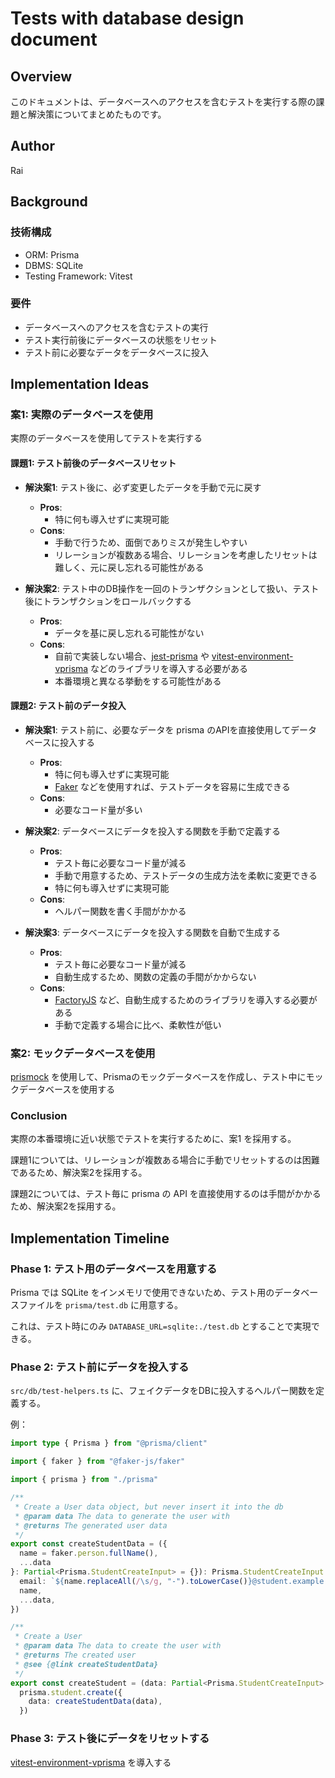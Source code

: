 # Tests with database design document

## Overview

このドキュメントは、データベースへのアクセスを含むテストを実行する際の課題と解決策についてまとめたものです。

## Author

Rai

## Background

### 技術構成

- ORM: Prisma
- DBMS: SQLite
- Testing Framework: Vitest

### 要件

- データベースへのアクセスを含むテストの実行
- テスト実行前後にデータベースの状態をリセット
- テスト前に必要なデータをデータベースに投入

## Implementation Ideas

### 案1: 実際のデータベースを使用

実際のデータベースを使用してテストを実行する

#### 課題1: テスト前後のデータベースリセット

- **解決案1**: テスト後に、必ず変更したデータを手動で元に戻す

  - **Pros**:
    - 特に何も導入せずに実現可能
  - **Cons**:
    - 手動で行うため、面倒でありミスが発生しやすい
    - リレーションが複数ある場合、リレーションを考慮したリセットは難しく、元に戻し忘れる可能性がある

- **解決案2**: テスト中のDB操作を一回のトランザクションとして扱い、テスト後にトランザクションをロールバックする
  - **Pros**:
    - データを基に戻し忘れる可能性がない
  - **Cons**:
    - 自前で実装しない場合、[jest-prisma](https://github.com/Quramy/jest-prisma) や [vitest-environment-vprisma](https://github.com/aiji42/vitest-environment-vprisma) などのライブラリを導入する必要がある
    - 本番環境と異なる挙動をする可能性がある

#### 課題2: テスト前のデータ投入

- **解決案1**: テスト前に、必要なデータを prisma のAPIを直接使用してデータベースに投入する

  - **Pros**:
    - 特に何も導入せずに実現可能
    - [Faker](https://fakerjs.dev/) などを使用すれば、テストデータを容易に生成できる
  - **Cons**:
    - 必要なコード量が多い

- **解決案2**: データベースにデータを投入する関数を手動で定義する

  - **Pros**:
    - テスト毎に必要なコード量が減る
    - 手動で用意するため、テストデータの生成方法を柔軟に変更できる
    - 特に何も導入せずに実現可能
  - **Cons**:
    - ヘルパー関数を書く手間がかかる

- **解決案3**: データベースにデータを投入する関数を自動で生成する

  - **Pros**:
    - テスト毎に必要なコード量が減る
    - 自動生成するため、関数の定義の手間がかからない
  - **Cons**:
    - [FactoryJS](https://factory-js.github.io/) など、自動生成するためのライブラリを導入する必要がある
    - 手動で定義する場合に比べ、柔軟性が低い

### 案2: モックデータベースを使用

[prismock](https://github.com/morintd/prismock) を使用して、Prismaのモックデータベースを作成し、テスト中にモックデータベースを使用する

### Conclusion

実際の本番環境に近い状態でテストを実行するために、案1 を採用する。

課題1については、リレーションが複数ある場合に手動でリセットするのは困難であるため、解決案2を採用する。

課題2については、テスト毎に prisma の API を直接使用するのは手間がかかるため、解決案2を採用する。

## Implementation Timeline

### Phase 1: テスト用のデータベースを用意する

Prisma では SQLite をインメモリで使用できないため、テスト用のデータベースファイルを `prisma/test.db` に用意する。

これは、テスト時にのみ `DATABASE_URL=sqlite:./test.db` とすることで実現できる。

### Phase 2: テスト前にデータを投入する

`src/db/test-helpers.ts` に、フェイクデータをDBに投入するヘルパー関数を定義する。

例：

```ts
import type { Prisma } from "@prisma/client"

import { faker } from "@faker-js/faker"

import { prisma } from "./prisma"

/**
 * Create a User data object, but never insert it into the db
 * @param data The data to generate the user with
 * @returns The generated user data
 */
export const createStudentData = ({
  name = faker.person.fullName(),
  ...data
}: Partial<Prisma.StudentCreateInput> = {}): Prisma.StudentCreateInput => ({
  email: `${name.replaceAll(/\s/g, "-").toLowerCase()}@student.example.com`,
  name,
  ...data,
})

/**
 * Create a User
 * @param data The data to create the user with
 * @returns The created user
 * @see {@link createStudentData}
 */
export const createStudent = (data: Partial<Prisma.StudentCreateInput> = {}) =>
  prisma.student.create({
    data: createStudentData(data),
  })
```

### Phase 3: テスト後にデータをリセットする

[vitest-environment-vprisma](https://github.com/aiji42/vitest-environment-vprisma) を導入する
